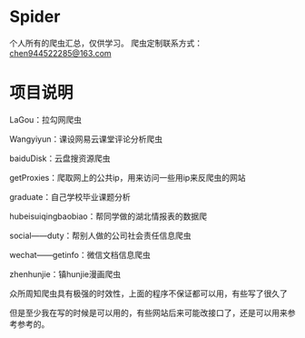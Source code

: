 # Spider
个人所有的爬虫汇总，仅供学习。
爬虫定制联系方式：chen944522285@163.com

# 项目说明

LaGou：拉勾网爬虫

Wangyiyun：课设网易云课堂评论分析爬虫

baiduDisk：云盘搜资源爬虫

getProxies：爬取网上的公共ip，用来访问一些用ip来反爬虫的网站

graduate：自己学校毕业课题分析

hubeisuiqingbaobiao：帮同学做的湖北情报表的数据爬

social——duty：帮别人做的公司社会责任信息爬虫

wechat——getinfo：微信文档信息爬虫

zhenhunjie：镇hunjie漫画爬虫


众所周知爬虫具有极强的时效性，上面的程序不保证都可以用，有些写了很久了

但是至少我在写的时候是可以用的，有些网站后来可能改接口了，还是可以用来参考参考的。
